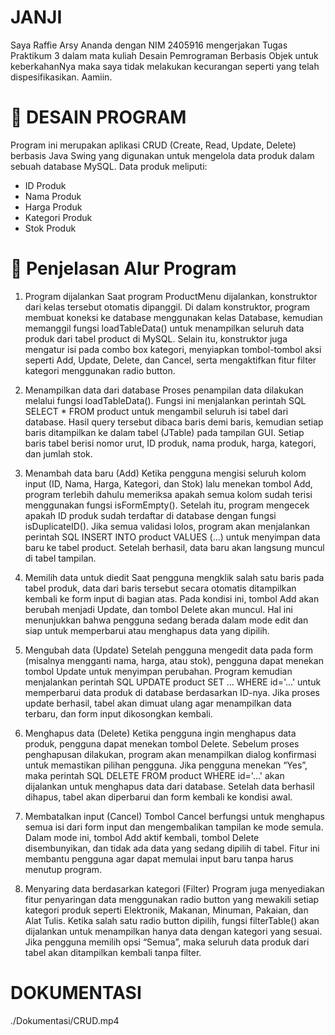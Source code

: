# JANJI
Saya Raffie Arsy Ananda dengan NIM 2405916 mengerjakan Tugas Praktikum 3 dalam mata kuliah Desain Pemrograman Berbasis Objek untuk keberkahanNya maka saya tidak melakukan kecurangan seperti yang telah dispesifikasikan. Aamiin.

# 📌 DESAIN PROGRAM
Program ini merupakan aplikasi CRUD (Create, Read, Update, Delete) berbasis Java Swing yang digunakan untuk mengelola data produk dalam sebuah database MySQL.
Data produk meliputi:
- ID Produk
- Nama Produk
- Harga Produk
- Kategori Produk
- Stok Produk

# 🔄 Penjelasan Alur Program
1. Program dijalankan
Saat program ProductMenu dijalankan, konstruktor dari kelas tersebut otomatis dipanggil. Di dalam konstruktor, program membuat koneksi ke database menggunakan kelas Database, kemudian memanggil fungsi loadTableData() untuk menampilkan seluruh data produk dari tabel product di MySQL. Selain itu, konstruktor juga mengatur isi pada combo box kategori, menyiapkan tombol-tombol aksi seperti Add, Update, Delete, dan Cancel, serta mengaktifkan fitur filter kategori menggunakan radio button.

3. Menampilkan data dari database
Proses penampilan data dilakukan melalui fungsi loadTableData(). Fungsi ini menjalankan perintah SQL SELECT * FROM product untuk mengambil seluruh isi tabel dari database. Hasil query tersebut dibaca baris demi baris, kemudian setiap baris ditampilkan ke dalam tabel (JTable) pada tampilan GUI. Setiap baris tabel berisi nomor urut, ID produk, nama produk, harga, kategori, dan jumlah stok.

3. Menambah data baru (Add)
Ketika pengguna mengisi seluruh kolom input (ID, Nama, Harga, Kategori, dan Stok) lalu menekan tombol Add, program terlebih dahulu memeriksa apakah semua kolom sudah terisi menggunakan fungsi isFormEmpty(). Setelah itu, program mengecek apakah ID produk sudah terdaftar di database dengan fungsi isDuplicateID(). Jika semua validasi lolos, program akan menjalankan perintah SQL INSERT INTO product VALUES (...) untuk menyimpan data baru ke tabel product. Setelah berhasil, data baru akan langsung muncul di tabel tampilan.

4. Memilih data untuk diedit
Saat pengguna mengklik salah satu baris pada tabel produk, data dari baris tersebut secara otomatis ditampilkan kembali ke form input di bagian atas. Pada kondisi ini, tombol Add akan berubah menjadi Update, dan tombol Delete akan muncul. Hal ini menunjukkan bahwa pengguna sedang berada dalam mode edit dan siap untuk memperbarui atau menghapus data yang dipilih.

5. Mengubah data (Update)
Setelah pengguna mengedit data pada form (misalnya mengganti nama, harga, atau stok), pengguna dapat menekan tombol Update untuk menyimpan perubahan. Program kemudian menjalankan perintah SQL UPDATE product SET ... WHERE id='...' untuk memperbarui data produk di database berdasarkan ID-nya. Jika proses update berhasil, tabel akan dimuat ulang agar menampilkan data terbaru, dan form input dikosongkan kembali.

6. Menghapus data (Delete)
Ketika pengguna ingin menghapus data produk, pengguna dapat menekan tombol Delete. Sebelum proses penghapusan dilakukan, program akan menampilkan dialog konfirmasi untuk memastikan pilihan pengguna. Jika pengguna menekan “Yes”, maka perintah SQL DELETE FROM product WHERE id='...' akan dijalankan untuk menghapus data dari database. Setelah data berhasil dihapus, tabel akan diperbarui dan form kembali ke kondisi awal.

7. Membatalkan input (Cancel)
Tombol Cancel berfungsi untuk menghapus semua isi dari form input dan mengembalikan tampilan ke mode semula. Dalam mode ini, tombol Add aktif kembali, tombol Delete disembunyikan, dan tidak ada data yang sedang dipilih di tabel. Fitur ini membantu pengguna agar dapat memulai input baru tanpa harus menutup program.

8. Menyaring data berdasarkan kategori (Filter)
Program juga menyediakan fitur penyaringan data menggunakan radio button yang mewakili setiap kategori produk seperti Elektronik, Makanan, Minuman, Pakaian, dan Alat Tulis. Ketika salah satu radio button dipilih, fungsi filterTable() akan dijalankan untuk menampilkan hanya data dengan kategori yang sesuai. Jika pengguna memilih opsi “Semua”, maka seluruh data produk dari tabel akan ditampilkan kembali tanpa filter.

# DOKUMENTASI
./Dokumentasi/CRUD.mp4
